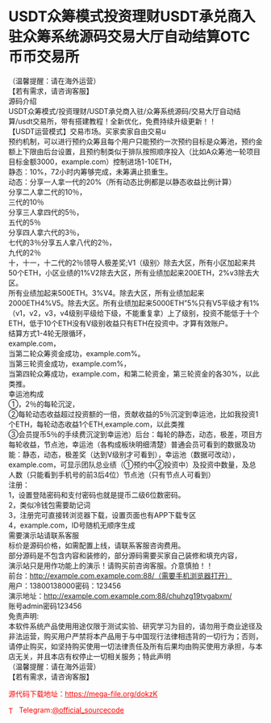 # USDT众筹模式投资理财USDT承兑商入驻众筹系统源码交易大厅自动结算OTC币币交易所

（温馨提醒：请在海外运营）<br> 【若有需求，请咨询客服】<br>源码介绍<br>USDT众筹模式/投资理财/USDT承兑商入驻/众筹系统源码/交易大厅自动结算/usdt交易所，带有搭建教程！全新优化，免费持续升级更新！！<br>【USDT运营模式】交易市场。买家卖家自由交易u<br>预约机制，可以进行预约众筹且每个用户只能预约一次预约目标是众筹池，预约金额上下限由后台设置，且预约制类似于排队按照顺序投入（比如A众筹池一轮项目目标金额3000，example.com）控制进场1-10ETH，<br>静态：10%，72小时内筹够完成，未筹满止损重生。<br>动态：分享一人拿一代的20%（所有动态比例都是以静态收益比例计算）<br>分享二人拿二代的10％，<br>三代的10％<br>分享三人拿四代的5％，<br>五代的5％<br>分享四人拿六代的3％，<br>七代的3％分享五人拿八代的2％，<br>九代的2％<br>十，十一，十二代的2％领导人极差奖;V1（级别〉除去大区，所有小区加起来共50个ETH，小区业绩的1%V2除去大区，所有业绩加起来200ETH，2%v3除去大区。<br>所有业绩加起来500ETH。3%V4。除去大区，所有业绩加起来2000ETH4%V5。除去大区。所有业绩加起来5000ETH”5%只有V5平级才有1%（v1，v2，v3，v4级别平级给下级，不能重复拿）上了级别，投资不能低于十个ETH，低于10个ETH没有V级别收益只有ETH在投资中。才算有效账户。<br>结算方式1-4轮无限循环，<br>example.com，<br>当第二轮众筹资金成功，example.com%。<br>当第三轮资金成功，example.com%，<br>当第四轮众筹成功，example.com，和第二轮资金，第三轮资金的各30%，以此类推。<br>幸运池构成<br>①，2％的每轮沉淀，<br>②每轮动态收益超过投资额的一倍，贡献收益的5％沉淀到幸运池，比如我投资1个ETH，每轮动态收益1个ETH,example.com，以此类推<br>③会员提币5％的手续费沉淀到幸运池）后台：每轮的静态，动态，极差，项目方每轮收益，节点池，幸运池（各构成板块明细清楚）普通会员可看到的数据及功能：静态，动态，极差奖（达到V级别才可看到），幸运池（数据可改动），example.com，可显示团队总业绩（①预约中②投资中）及投资中数量，及总人数（只能看到手机号的前3后4位）节点池（只有节点人可看到）<br>注册：<br>1，设置登陆密码和支付密码也就是提币二级6位数密码。<br>2，类似冷钱包需要助记词<br>3，注册完可直接转浏览器下载，设置页面也有APP下载专区<br>4，example.com，ID号随机无顺序生成<br>需要演示站请联系客服<br>标价是源码价格，如需配置上线，请联系客服咨询费用。<br>部分源码是不包含内容和装修的，部分源码需要买家自己装修和填充内容，<br>演示站只是用作功能上的演示！请购买前咨询客服。介意慎拍！！<br>前台：http://example.com.example.com:88/（需要手机浏览器打开）<br>用户：13800138000密码：123456<br>演示地址：http://example.com.example.com:88/chuhzg19tvgabxm/<br>账号admin密码123456<br>免责声明:<br> 本软件系统产品使用用途仅限于测试实验、研究学习为目的，请勿用于商业途径及非法运营，购买用户严禁将本产品用于与中国现行法律相违背的一切行为；否则，请停止购买，如坚持购买使用一切法律责任及所有后果均由购买使用方承担，与本店无关，并且本店有权停止一切相关服务；特此声明<br>（温馨提醒：请在海外运营）<br> 【若有需求，请咨询客服】<br>


<p style="color: red;">源代码下载地址：<a href="https://mega-file.org/dokzK" style="color: red;">https://mega-file.org/dokzK</a></p><p style="color: red;"><img src="https://cdn-icons-png.flaticon.com/512/2111/2111646.png" alt="Telegram Icon" style="width: 16px; vertical-align: middle; margin-right: 5px;">Telegram:<a href="https://t.me/official_sourcecode" style="color: red;">@official_sourcecode</a></p>